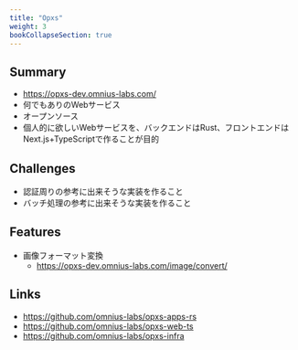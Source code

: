 ```yaml
---
title: "Opxs"
weight: 3
bookCollapseSection: true
---
```


## Summary

- https://opxs-dev.omnius-labs.com/
- 何でもありのWebサービス
- オープンソース
- 個人的に欲しいWebサービスを、バックエンドはRust、フロントエンドはNext.js+TypeScriptで作ることが目的

## Challenges

- 認証周りの参考に出来そうな実装を作ること
- バッチ処理の参考に出来そうな実装を作ること

## Features

- 画像フォーマット変換
  - https://opxs-dev.omnius-labs.com/image/convert/

## Links

- https://github.com/omnius-labs/opxs-apps-rs
- https://github.com/omnius-labs/opxs-web-ts
- https://github.com/omnius-labs/opxs-infra
